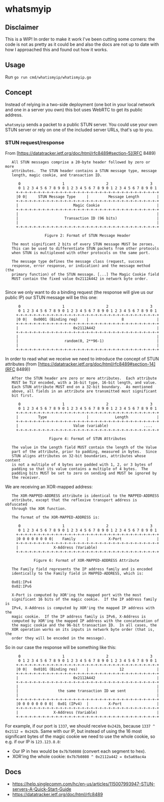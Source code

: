 # whatsmyip
## Disclaimer

This is a WIP! In order to make it work I've been cutting some corners: the
code is not as pretty as it could be and also the docs are not up to date
with how I approached this and found out how it works.

## Usage

Run `go run cmd/whatismyip/whatismyip.go`

## Concept

Instead of relying in a two-side deployment (one bot in your local network
and one in a server you own) this bot uses WebRTC to get its public address.

`whatsmyip` sends a packet to a public STUN server. You could use your 
own STUN server or rely on one of the included server URLs, that's up to you.

### STUN request/response

From [https://datatracker.ietf.org/doc/html/rfc8489#section-5](RFC 8489)

```
   All STUN messages comprise a 20-byte header followed by zero or more
   attributes.  The STUN header contains a STUN message type, message
   length, magic cookie, and transaction ID.

      0                   1                   2                   3
      0 1 2 3 4 5 6 7 8 9 0 1 2 3 4 5 6 7 8 9 0 1 2 3 4 5 6 7 8 9 0 1
     +-+-+-+-+-+-+-+-+-+-+-+-+-+-+-+-+-+-+-+-+-+-+-+-+-+-+-+-+-+-+-+-+
     |0 0|     STUN Message Type     |         Message Length        |
     +-+-+-+-+-+-+-+-+-+-+-+-+-+-+-+-+-+-+-+-+-+-+-+-+-+-+-+-+-+-+-+-+
     |                         Magic Cookie                          |
     +-+-+-+-+-+-+-+-+-+-+-+-+-+-+-+-+-+-+-+-+-+-+-+-+-+-+-+-+-+-+-+-+
     |                                                               |
     |                     Transaction ID (96 bits)                  |
     |                                                               |
     +-+-+-+-+-+-+-+-+-+-+-+-+-+-+-+-+-+-+-+-+-+-+-+-+-+-+-+-+-+-+-+-+

                  Figure 2: Format of STUN Message Header

   The most significant 2 bits of every STUN message MUST be zeroes.
   This can be used to differentiate STUN packets from other protocols
   when STUN is multiplexed with other protocols on the same port.

   The message type defines the message class (request, success
   response, error response, or indication) and the message method (the
   primary function) of the STUN message. [...] The Magic Cookie field 
   MUST contain the fixed value 0x2112A442 in network byte order.
   
```

Since we only want to do a binding request (the response will give us our
public IP) our STUN message will be this one:

```
      0                   1                   2                   3
      0 1 2 3 4 5 6 7 8 9 0 1 2 3 4 5 6 7 8 9 0 1 2 3 4 5 6 7 8 9 0 1
     +-+-+-+-+-+-+-+-+-+-+-+-+-+-+-+-+-+-+-+-+-+-+-+-+-+-+-+-+-+-+-+-+
     |0 0|   0x0001 (Binding req)    |               8               |
     +-+-+-+-+-+-+-+-+-+-+-+-+-+-+-+-+-+-+-+-+-+-+-+-+-+-+-+-+-+-+-+-+
     |                         0x2112A442                            |
     +-+-+-+-+-+-+-+-+-+-+-+-+-+-+-+-+-+-+-+-+-+-+-+-+-+-+-+-+-+-+-+-+
     |                                                               |
     |                     random(0, 2**96-1)                        |
     |                                                               |
     +-+-+-+-+-+-+-+-+-+-+-+-+-+-+-+-+-+-+-+-+-+-+-+-+-+-+-+-+-+-+-+-+
```

In order to read what we receive we need to introduce the concept of 
STUN attributes (from [https://datatracker.ietf.org/doc/html/rfc8489#section-14](RFC 8489))

```
   After the STUN header are zero or more attributes.  Each attribute
   MUST be TLV encoded, with a 16-bit type, 16-bit length, and value.
   Each STUN attribute MUST end on a 32-bit boundary.  As mentioned
   above, all fields in an attribute are transmitted most significant
   bit first.

      0                   1                   2                   3
      0 1 2 3 4 5 6 7 8 9 0 1 2 3 4 5 6 7 8 9 0 1 2 3 4 5 6 7 8 9 0 1
     +-+-+-+-+-+-+-+-+-+-+-+-+-+-+-+-+-+-+-+-+-+-+-+-+-+-+-+-+-+-+-+-+
     |         Type                  |            Length             |
     +-+-+-+-+-+-+-+-+-+-+-+-+-+-+-+-+-+-+-+-+-+-+-+-+-+-+-+-+-+-+-+-+
     |                         Value (variable)                ....
     +-+-+-+-+-+-+-+-+-+-+-+-+-+-+-+-+-+-+-+-+-+-+-+-+-+-+-+-+-+-+-+-+

                    Figure 4: Format of STUN Attributes

   The value in the Length field MUST contain the length of the Value
   part of the attribute, prior to padding, measured in bytes.  Since
   STUN aligns attributes on 32-bit boundaries, attributes whose content
   is not a multiple of 4 bytes are padded with 1, 2, or 3 bytes of
   padding so that its value contains a multiple of 4 bytes.  The
   padding bits MUST be set to zero on sending and MUST be ignored by
   the receiver.

```

We are receiving an XOR-mapped address:

```
   The XOR-MAPPED-ADDRESS attribute is identical to the MAPPED-ADDRESS
   attribute, except that the reflexive transport address is obfuscated
   through the XOR function.

   The format of the XOR-MAPPED-ADDRESS is:

      0                   1                   2                   3
      0 1 2 3 4 5 6 7 8 9 0 1 2 3 4 5 6 7 8 9 0 1 2 3 4 5 6 7 8 9 0 1
     +-+-+-+-+-+-+-+-+-+-+-+-+-+-+-+-+-+-+-+-+-+-+-+-+-+-+-+-+-+-+-+-+
     |0 0 0 0 0 0 0 0|    Family     |         X-Port                |
     +-+-+-+-+-+-+-+-+-+-+-+-+-+-+-+-+-+-+-+-+-+-+-+-+-+-+-+-+-+-+-+-+
     |                X-Address (Variable)
     +-+-+-+-+-+-+-+-+-+-+-+-+-+-+-+-+-+-+-+-+-+-+-+-+-+-+-+-+-+-+-+-+

             Figure 6: Format of XOR-MAPPED-ADDRESS Attribute

   The Family field represents the IP address family and is encoded
   identically to the Family field in MAPPED-ADDRESS, which is:

   0x01:IPv4
   0x02:IPv6

   X-Port is computed by XOR'ing the mapped port with the most
   significant 16 bits of the magic cookie.  If the IP address family is
   IPv4, X-Address is computed by XOR'ing the mapped IP address with the
   magic cookie.  If the IP address family is IPv6, X-Address is
   computed by XOR'ing the mapped IP address with the concatenation of
   the magic cookie and the 96-bit transaction ID.  In all cases, the
   XOR operation works on its inputs in network byte order (that is, the
   order they will be encoded in the message).
```

So in our case the response will be something like this:

```
      0                   1                   2                   3
      0 1 2 3 4 5 6 7 8 9 0 1 2 3 4 5 6 7 8 9 0 1 2 3 4 5 6 7 8 9 0 1
     +-+-+-+-+-+-+-+-+-+-+-+-+-+-+-+-+-+-+-+-+-+-+-+-+-+-+-+-+-+-+-+-+
     |0 0|   0x0101 (Binding res)    |              12               |
     +-+-+-+-+-+-+-+-+-+-+-+-+-+-+-+-+-+-+-+-+-+-+-+-+-+-+-+-+-+-+-+-+
     |                         0x2112A442                            |
     +-+-+-+-+-+-+-+-+-+-+-+-+-+-+-+-+-+-+-+-+-+-+-+-+-+-+-+-+-+-+-+-+
     |                                                               |
     |                  the same transaction ID we sent              |
     |                                                               |
     +-+-+-+-+-+-+-+-+-+-+-+-+-+-+-+-+-+-+-+-+-+-+-+-+-+-+-+-+-+-+-+-+
     |0 0 0 0 0 0 0 0|  0x01 (IPv4)  |         X-Port                |
     +-+-+-+-+-+-+-+-+-+-+-+-+-+-+-+-+-+-+-+-+-+-+-+-+-+-+-+-+-+-+-+-+
     |                X-Address (Variable)                           |
     +-+-+-+-+-+-+-+-+-+-+-+-+-+-+-+-+-+-+-+-+-+-+-+-+-+-+-+-+-+-+-+-+
```

For example, if our port is `1337`, we should receive `0x242b`, because
`1337 ^ 0x2112 = 0x242b`. Same with our IP, but instead of using the 16
most significant bytes of the magic cookie we need to use the whole
cookie, so e.g. if our IP is `123.123.8.8`:

 - Our IP in hex would be `0x7b7b0808` (convert each segment to hex).
 - XOR'ing the whole cookie: `0x7b7b0808 ^ 0x2112a442 = 0x5a69ac4a`

## Docs
- https://help.singlecomm.com/hc/en-us/articles/115007993947-STUN-servers-A-Quick-Start-Guide
- https://datatracker.ietf.org/doc/html/rfc8489
